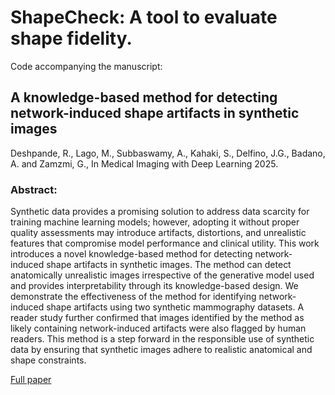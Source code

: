 # ShapeCheck: A tool to evaluate shape fidelity. 

Code accompanying the manuscript:

## A knowledge-based method for detecting network-induced shape artifacts in synthetic images
 Deshpande, R., Lago, M., Subbaswamy, A., Kahaki, S., Delfino, J.G., Badano, A. and Zamzmi, G., In Medical Imaging with Deep Learning 2025.

### Abstract:
Synthetic data provides a promising solution to address data scarcity for training machine learning models; however, adopting it without proper quality assessments may introduce artifacts, distortions, and unrealistic features that compromise model performance and clinical utility.
This work introduces a novel knowledge-based method for detecting network-induced shape artifacts in synthetic images. The method can detect anatomically unrealistic images irrespective of the generative model used and provides interpretability through its knowledge-based design. We demonstrate the effectiveness of the method for identifying network-induced shape artifacts using two synthetic mammography datasets.
A reader study further confirmed that images identified by the method as likely containing network-induced artifacts were also flagged by human readers. This method is a step forward in the responsible use of synthetic data by ensuring that synthetic images adhere to realistic anatomical and shape constraints. 

[Full paper](https://openreview.net/pdf?id=BAEwCzDmPB)
